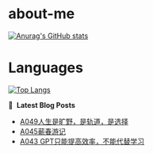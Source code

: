 # about-me
[![Anurag's GitHub stats](https://github-readme-stats.vercel.app/api?username=whitewatercn)](https://github.com/anuraghazra/github-readme-stats)

# Languages
[![Top Langs](https://github-readme-stats.vercel.app/api/top-langs/?username=whitewatercn)](https://github.com/anuraghazra/github-readme-stats)

📕 &nbsp;**Latest Blog Posts**
<!-- BLOG-POST-LIST:START -->
- [A049人生是旷野，是轨道，是选择](https://blog.whitewater.wang/a049/)
- [A045蕲春游记](https://blog.whitewater.wang/a045/)
- [A043 GPT只能提高效率，不能代替学习](https://blog.whitewater.wang/a043/)
<!-- BLOG-POST-LIST:END -->

